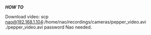 ***HOW TO***

Download video:
scp nao@192.168.1.104:/home/nao/recordings/cameras/pepper_video.avi ./pepper_video.avi
password Nao needed.
